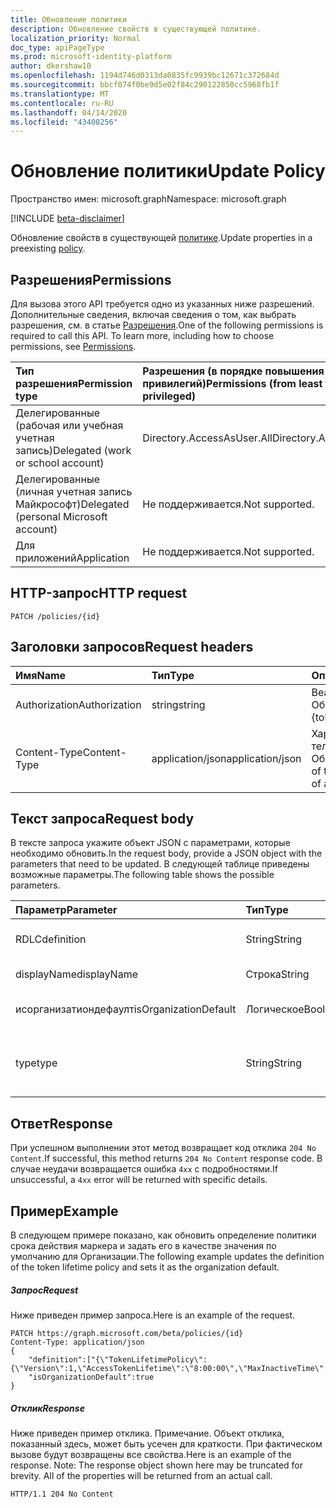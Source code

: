 ```yaml
---
title: Обновление политики
description: Обновление свойств в существующей политике.
localization_priority: Normal
doc_type: apiPageType
ms.prod: microsoft-identity-platform
author: dkershaw10
ms.openlocfilehash: 1194d746d0313da0835fc9939bc12671c372684d
ms.sourcegitcommit: bbcf074f0be9d5e02f84c290122850cc5968fb1f
ms.translationtype: MT
ms.contentlocale: ru-RU
ms.lasthandoff: 04/14/2020
ms.locfileid: "43408256"
---
```

# <a name="update-policy"></a><span data-ttu-id="2bb20-103">Обновление политики</span><span class="sxs-lookup"><span data-stu-id="2bb20-103">Update Policy</span></span>

<span data-ttu-id="2bb20-104">Пространство имен: microsoft.graph</span><span class="sxs-lookup"><span data-stu-id="2bb20-104">Namespace: microsoft.graph</span></span>

[!INCLUDE [beta-disclaimer](../../includes/beta-disclaimer.md)]

<span data-ttu-id="2bb20-105">Обновление свойств в существующей [политике](../resources/policy.md).</span><span class="sxs-lookup"><span data-stu-id="2bb20-105">Update properties in a preexisting [policy](../resources/policy.md).</span></span>

## <a name="permissions"></a><span data-ttu-id="2bb20-106">Разрешения</span><span class="sxs-lookup"><span data-stu-id="2bb20-106">Permissions</span></span>
<span data-ttu-id="2bb20-p101">Для вызова этого API требуется одно из указанных ниже разрешений. Дополнительные сведения, включая сведения о том, как выбрать разрешения, см. в статье [Разрешения](/graph/permissions-reference).</span><span class="sxs-lookup"><span data-stu-id="2bb20-p101">One of the following permissions is required to call this API. To learn more, including how to choose permissions, see [Permissions](/graph/permissions-reference).</span></span>

|<span data-ttu-id="2bb20-109">Тип разрешения</span><span class="sxs-lookup"><span data-stu-id="2bb20-109">Permission type</span></span>      | <span data-ttu-id="2bb20-110">Разрешения (в порядке повышения привилегий)</span><span class="sxs-lookup"><span data-stu-id="2bb20-110">Permissions (from least to most privileged)</span></span>              |
|:--------------------|:---------------------------------------------------------|
|<span data-ttu-id="2bb20-111">Делегированные (рабочая или учебная учетная запись)</span><span class="sxs-lookup"><span data-stu-id="2bb20-111">Delegated (work or school account)</span></span> | <span data-ttu-id="2bb20-112">Directory.AccessAsUser.All</span><span class="sxs-lookup"><span data-stu-id="2bb20-112">Directory.AccessAsUser.All</span></span>    |
|<span data-ttu-id="2bb20-113">Делегированные (личная учетная запись Майкрософт)</span><span class="sxs-lookup"><span data-stu-id="2bb20-113">Delegated (personal Microsoft account)</span></span> | <span data-ttu-id="2bb20-114">Не поддерживается.</span><span class="sxs-lookup"><span data-stu-id="2bb20-114">Not supported.</span></span>    |
|<span data-ttu-id="2bb20-115">Для приложений</span><span class="sxs-lookup"><span data-stu-id="2bb20-115">Application</span></span> | <span data-ttu-id="2bb20-116">Не поддерживается.</span><span class="sxs-lookup"><span data-stu-id="2bb20-116">Not supported.</span></span> |

## <a name="http-request"></a><span data-ttu-id="2bb20-117">HTTP-запрос</span><span class="sxs-lookup"><span data-stu-id="2bb20-117">HTTP request</span></span>

```http
PATCH /policies/{id}
```
## <a name="request-headers"></a><span data-ttu-id="2bb20-118">Заголовки запросов</span><span class="sxs-lookup"><span data-stu-id="2bb20-118">Request headers</span></span>
| <span data-ttu-id="2bb20-119">Имя</span><span class="sxs-lookup"><span data-stu-id="2bb20-119">Name</span></span>       | <span data-ttu-id="2bb20-120">Тип</span><span class="sxs-lookup"><span data-stu-id="2bb20-120">Type</span></span> | <span data-ttu-id="2bb20-121">Описание</span><span class="sxs-lookup"><span data-stu-id="2bb20-121">Description</span></span>|
|:---------------|:--------|:----------|
| <span data-ttu-id="2bb20-122">Authorization</span><span class="sxs-lookup"><span data-stu-id="2bb20-122">Authorization</span></span>  | <span data-ttu-id="2bb20-123">string</span><span class="sxs-lookup"><span data-stu-id="2bb20-123">string</span></span>  | <span data-ttu-id="2bb20-p102">Bearer {токен}. Обязательный.</span><span class="sxs-lookup"><span data-stu-id="2bb20-p102">Bearer {token}. Required.</span></span> |
| <span data-ttu-id="2bb20-126">Content-Type</span><span class="sxs-lookup"><span data-stu-id="2bb20-126">Content-Type</span></span> | <span data-ttu-id="2bb20-127">application/json</span><span class="sxs-lookup"><span data-stu-id="2bb20-127">application/json</span></span>  | <span data-ttu-id="2bb20-p103">Характер данных в теле объекта. Обязательный.</span><span class="sxs-lookup"><span data-stu-id="2bb20-p103">Nature of the data in the body of an entity. Required.</span></span> |

## <a name="request-body"></a><span data-ttu-id="2bb20-130">Текст запроса</span><span class="sxs-lookup"><span data-stu-id="2bb20-130">Request body</span></span>
<span data-ttu-id="2bb20-131">В тексте запроса укажите объект JSON с параметрами, которые необходимо обновить.</span><span class="sxs-lookup"><span data-stu-id="2bb20-131">In the request body, provide a JSON object with the parameters that need to be updated.</span></span> <span data-ttu-id="2bb20-132">В следующей таблице приведены возможные параметры.</span><span class="sxs-lookup"><span data-stu-id="2bb20-132">The following table shows the possible parameters.</span></span>

| <span data-ttu-id="2bb20-133">Параметр</span><span class="sxs-lookup"><span data-stu-id="2bb20-133">Parameter</span></span>    | <span data-ttu-id="2bb20-134">Тип</span><span class="sxs-lookup"><span data-stu-id="2bb20-134">Type</span></span>   |<span data-ttu-id="2bb20-135">Описание</span><span class="sxs-lookup"><span data-stu-id="2bb20-135">Description</span></span>|
|:---------------|:--------|:----------|
|<span data-ttu-id="2bb20-136">RDLC</span><span class="sxs-lookup"><span data-stu-id="2bb20-136">definition</span></span>|<span data-ttu-id="2bb20-137">String</span><span class="sxs-lookup"><span data-stu-id="2bb20-137">String</span></span>|<span data-ttu-id="2bb20-138">Версия преобразованного объекта [Policy](../resources/policy.md) .</span><span class="sxs-lookup"><span data-stu-id="2bb20-138">The stringified version of the [policy](../resources/policy.md) object.</span></span>|
|<span data-ttu-id="2bb20-139">displayName</span><span class="sxs-lookup"><span data-stu-id="2bb20-139">displayName</span></span>|<span data-ttu-id="2bb20-140">Строка</span><span class="sxs-lookup"><span data-stu-id="2bb20-140">String</span></span>|<span data-ttu-id="2bb20-141">Настраиваемое имя политики.</span><span class="sxs-lookup"><span data-stu-id="2bb20-141">A custom name for the policy.</span></span>|
|<span data-ttu-id="2bb20-142">исорганизатиондефаулт</span><span class="sxs-lookup"><span data-stu-id="2bb20-142">isOrganizationDefault</span></span>|<span data-ttu-id="2bb20-143">Логическое</span><span class="sxs-lookup"><span data-stu-id="2bb20-143">Boolean</span></span>|<span data-ttu-id="2bb20-144">Указывает, применяется ли эта политика по умолчанию.</span><span class="sxs-lookup"><span data-stu-id="2bb20-144">Specifies if this policy is applied by default.</span></span>|
|<span data-ttu-id="2bb20-145">type</span><span class="sxs-lookup"><span data-stu-id="2bb20-145">type</span></span>|<span data-ttu-id="2bb20-146">String</span><span class="sxs-lookup"><span data-stu-id="2bb20-146">String</span></span>|<span data-ttu-id="2bb20-147">Указывает тип политики.</span><span class="sxs-lookup"><span data-stu-id="2bb20-147">Specifies the type of policy.</span></span> <span data-ttu-id="2bb20-148">В настоящее время должен быть "Токенлифетимеполици"</span><span class="sxs-lookup"><span data-stu-id="2bb20-148">Currently must be "TokenLifetimePolicy"</span></span>|

## <a name="response"></a><span data-ttu-id="2bb20-149">Ответ</span><span class="sxs-lookup"><span data-stu-id="2bb20-149">Response</span></span>

<span data-ttu-id="2bb20-150">При успешном выполнении этот метод возвращает код отклика `204 No Content`.</span><span class="sxs-lookup"><span data-stu-id="2bb20-150">If successful, this method returns `204 No Content` response code.</span></span> <span data-ttu-id="2bb20-151">В случае неудачи возвращается ошибка `4xx` с подробностями.</span><span class="sxs-lookup"><span data-stu-id="2bb20-151">If unsuccessful, a `4xx` error will be returned with specific details.</span></span>

## <a name="example"></a><span data-ttu-id="2bb20-152">Пример</span><span class="sxs-lookup"><span data-stu-id="2bb20-152">Example</span></span>
<span data-ttu-id="2bb20-153">В следующем примере показано, как обновить определение политики срока действия маркера и задать его в качестве значения по умолчанию для Организации.</span><span class="sxs-lookup"><span data-stu-id="2bb20-153">The following example updates the definition of the token lifetime policy and sets it as the organization default.</span></span>

##### <a name="request"></a><span data-ttu-id="2bb20-154">Запрос</span><span class="sxs-lookup"><span data-stu-id="2bb20-154">Request</span></span>
<span data-ttu-id="2bb20-155">Ниже приведен пример запроса.</span><span class="sxs-lookup"><span data-stu-id="2bb20-155">Here is an example of the request.</span></span>

```http
PATCH https://graph.microsoft.com/beta/policies/{id}
Content-Type: application/json
{
    "definition":["{\"TokenLifetimePolicy\":{\"Version\":1,\"AccessTokenLifetime\":\"8:00:00\",\"MaxInactiveTime\":\"20:00:00\",}}"],
    "isOrganizationDefault":true
}
```

##### <a name="response"></a><span data-ttu-id="2bb20-156">Отклик</span><span class="sxs-lookup"><span data-stu-id="2bb20-156">Response</span></span>
<span data-ttu-id="2bb20-p107">Ниже приведен пример отклика. Примечание. Объект отклика, показанный здесь, может быть усечен для краткости. При фактическом вызове будут возвращены все свойства.</span><span class="sxs-lookup"><span data-stu-id="2bb20-p107">Here is an example of the response. Note: The response object shown here may be truncated for brevity. All of the properties will be returned from an actual call.</span></span>

```http
HTTP/1.1 204 No Content
```
